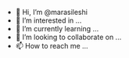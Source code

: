 - 👋 Hi, I’m @marasileshi
- 👀 I’m interested in ...
- 🌱 I’m currently learning ...
- 💞️ I’m looking to collaborate on ...
- 📫 How to reach me ...

<!---
marasileshi/marasileshi is a ✨ special ✨ repository because its `README.md` (this file) appears on your GitHub profile.
You can click the Preview link to take a look at your changes.
--->
